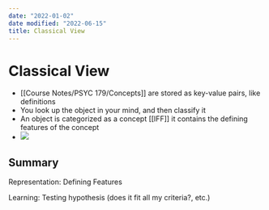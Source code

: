 ```yaml
---
date: "2022-01-02"
date modified: "2022-06-15"
title: Classical View
---
```


# Classical View
- [[Course Notes/PSYC 179/Concepts]] are stored as key-value pairs, like definitions
- You look up the object in your mind, and then classify it
- An object is categorized as a concept [[IFF]] it contains the defining features of the concept
- ![](https://i.imgur.com/jh2zQDu.png)

## Summary
Representation: Defining Features

Learning: Testing hypothesis (does it fit all my criteria?, etc.)
